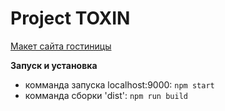 Project TOXIN
=========================

[Макет сайта гостиницы](https://maximshmatov.github.io/toxin/dist/index.html)

**Запуск и установка**
* комманда запуска localhost:9000: `npm start`
* комманда сборки 'dist': `npm run build`
